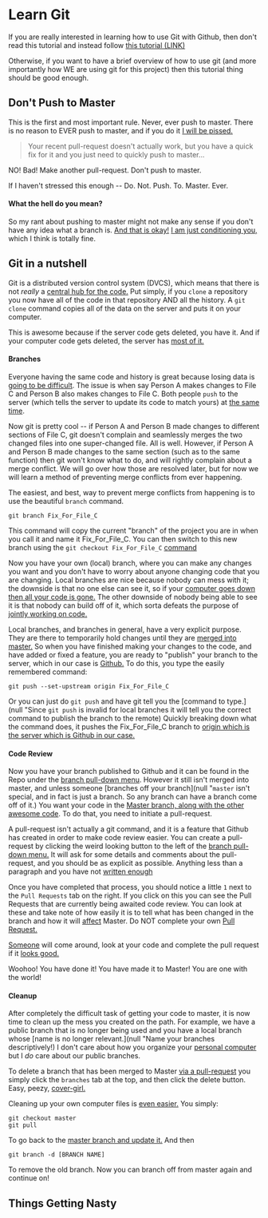 # Learn Git
If you are really interested in learning how to use Git with Github, then don't read this tutorial and instead follow [this tutorial (LINK)](https://git-scm.com/book/en/v2/Getting-Started-About-Version-Control "It is awesomely in depth and will teach you to be the git-master of all project teams.")

Otherwise, if you want to have a brief overview of how to use git (and more importantly how WE are using git for this project) then this tutorial thing should be good enough.

## Don't Push to Master
This is the first and most important rule. Never, ever push to master. There is no reason to EVER push to master, and if you do it [I will be pissed.](null "This may result in you being banned temporarily or some other punishment. Or I might just give you a sad, dissapointed look.") 

> Your recent pull-request doesn't actually work, but you have a quick fix for it and you just need to quickly push to master...

NO! Bad! Make another pull-request. Don't push to master.

If I haven't stressed this enough -- Do. Not. Push. To. Master. Ever.

#### What the hell do you mean?
So my rant about pushing to master might not make any sense if you don't have any idea what a branch is. [And that is okay!](null "Just don't push to master") [I am just conditioning you,](null "To not push to master") which I think is totally fine. 

## Git in a nutshell
Git is a distributed version control system (DVCS), which means that there is not *really* a [central hub for the code.](null "People might say that extensions to git adding large file storage change this idea -- which is sorta true. But True git is stateless") Put simply, if you `clone` a repository you now have all of the code in that repository AND all the history. A `git clone` command copies all of the data on the server and puts it on your computer.

This is awesome because if the server code gets deleted, you have it. And if your computer code gets deleted, the server has [most of it.](null "The server will not hold onto local branches, which I will go into soon")

#### Branches
Everyone having the same code and history is great because losing data is [going to be difficult](null "Especially if you back up your data. Right? You do that regularly, right?"). The issue is when say Person A makes changes to File C and Person B also makes changes to File C. Both people `push` to the server (which tells the server to update its code to match yours) at [the same time](null "This isn't exactly how merge conflicts work, as whoever uploads first sets the standard on the server and then the other person is screwed over. We'll go into that later"). 

Now git is pretty cool -- if Person A and Person B made changes to different sections of File C, git doesn't complain and seamlessly merges the two changed files into one super-changed file. All is well. However, if Person A and Person B made changes to the same section (such as to the same function) then git won't know what to do, and will rightly complain about a merge conflict. We will go over how those are resolved later, but for now we will learn a method of preventing merge conflicts from ever happening.

The easiest, and best, way to prevent merge conflicts from happening is to use the beautiful `branch` command. 

```
git branch Fix_For_File_C
```

This command will copy the current "branch" of the project you are in when you call it and name it Fix_For_File_C. You can then switch to this new branch using the `git checkout Fix_For_File_C` [command](null "For pro users you can do both commands in one by just doing `git checkout -b Fix_For_File_C`")

Now you have your own (local) branch, where you can make any changes you want and you don't have to worry about anyone changing code that you are changing. Local branches are nice because nobody can mess with it; the downside is that no one else can see it, so if your [computer goes down then all your code is gone.](null "This is why we make backups.") The other downside of nobody being able to see it is that nobody can build off of it, which sorta defeats the purpose of [jointly working on code.](null "I prefer Open Source projects where the code is freely available to anyone who is using my computer on my account with my passwords.")

Local branches, and branches in general, have a very explicit purpose. They are there to temporarily hold changes until they are [merged into master.](null "Note how they aren't pushed to master. Don't push to master.") So when you have finished making your changes to the code, and have added or fixed a feature, you are ready to "publish" your branch to the server, which in our case is [Github.](null "Note that Github and git are not the same. Github is a service, and git is software.") To do this, you type the easily remembered command:

```
git push --set-upstream origin Fix_For_File_C
```

Or you can just do `git push` and have git tell you the [command to type.](null "Since `git push` is invalid for local branches it will tell you the correct command to publish the branch to the remote) Quickly breaking down what the command does, it pushes the Fix_For_File_C branch to [origin which is the server which is Github in our case.](null "Read the pro git guide if you really want to learn this stuff -- it is super cool!")

#### Code Review
Now you have your branch published to Github and it can be found in the Repo under the [branch pull-down menu](null "Right above the listing of the files in the Repo"). However it still isn't merged into master, and unless someone [branches off your branch](null "`master` isn't special, and in fact is just a branch. So any branch can have a branch come off of it.) You want your code in the [Master branch, along with the other awesome code](null "But you won't resort to cheating by pushing to master. I will hunt you down if you do."). To do that, you need to initiate a pull-request.

A pull-request isn't actually a git command, and it is a feature that Github has created in order to make code review easier. You can create a pull-request by clicking the weird looking button to the left of the [branch pull-down menu.](null "Or by looking with your eyes at the page. There are a few different places you can initiate a pull-request") It will ask for some details and comments about the pull-request, and you should be as explicit as possible. Anything less than a paragraph and you have not [written enough](null "But don't put in filler text because that just wastes time. Oh god its high school english class all over again...")

Once you have completed that process, you should notice a little `1` next to the `Pull Requests` tab on the right. If you click on this you can see the Pull Requests that are currently being awaited code review. You can look at these and take note of how easily it is to tell what has been changed in the branch and how it will [affect](null "effect?") Master. Do NOT complete your own [Pull Request.](null "That is just a shitty thing to do.")

[Someone](null "Probably me...") will come around, look at your code and complete the pull request if it [looks good.](null "Otherwise they will post passive-aggressive comments on your pull-request asking why you are using TCP/IP when UDP/IP works soooo much better even though they don't realize that nobody cares how fast the messages travel and the messages that do travel it is desired to see them in an ordered manner, which really brings up the issue of why the hell we are sending the data the way we are and the fact that we should really just rethink our shitty code structure for that section which is the part that THEY wrote and not my fucking problem. But I'm not salty or anything.") 

Woohoo! You have done it! You have made it to Master! You are one with the world!

#### Cleanup
After completely the difficult task of getting your code to master, it is now time to clean up the mess you created on the path. For example, we have a public branch that is no longer being used and you have a local branch whose [name is no longer relevant.](null "Name your branches descriptively!) I don't care about how you organize your [personal computer](null "I prefer to keep my computer filesystem organized like a web... or a pile of files. I think a pile of files is a good description.") but I *do* care about our public branches. 

To delete a branch that has been merged to Master [via a pull-request](null "And no other way.") you simply click the `branches` tab at the top, and then click the delete button. Easy, peezy, [cover-girl.](null "Wait, what?!")

Cleaning up your own computer files is [even easier.](null "Technically it is harder, but it is still easy") You simply:

```
git checkout master
git pull
```

To go back to the [master branch and update it.](null "But don't push from it. Ever.") And then

```
git branch -d [BRANCH NAME]
```

To remove the old branch. Now you can branch off from master again and continue on!

## Things Getting Nasty



